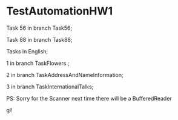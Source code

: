 # TestAutomationHW1


Task 56 in branch Task56;

Task 88 in branch Task88;

Tasks in English;

1 in branch TaskFlowers ;

2 in branch TaskAddressAndNameInformation;

3 in branch TaskInternationalTalks;

PS: Sorry for the Scanner next time there will be a BufferedReader

gl!
